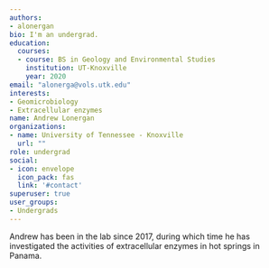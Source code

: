 ```yaml
---
authors:
- alonergan
bio: I'm an undergrad.
education:
  courses:
  - course: BS in Geology and Environmental Studies
    institution: UT-Knoxville
    year: 2020
email: "alonerga@vols.utk.edu"
interests:
- Geomicrobiology
- Extracellular enzymes
name: Andrew Lonergan
organizations:
- name: University of Tennessee - Knoxville
  url: ""
role: undergrad
social:
- icon: envelope
  icon_pack: fas
  link: '#contact'
superuser: true
user_groups:
- Undergrads
---
```


Andrew has been in the lab since 2017, during which time he has investigated the activities of extracellular enzymes in hot springs in Panama.